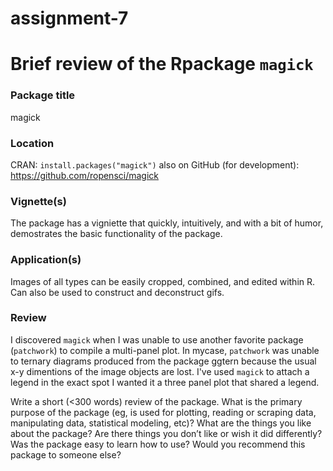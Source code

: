 # assignment-7
# Brief review of the Rpackage `magick`

### Package title
magick

### Location
CRAN: `install.packages("magick")` also on GitHub (for development): https://github.com/ropensci/magick

### Vignette(s)
The package has a vigniette that quickly, intuitively, and with a bit of humor, demostrates the basic functionality of the package. 

### Application(s)
Images of all types can be easily cropped, combined, and edited within R. Can also be used to construct and deconstruct gifs.

### Review
I discovered `magick` when I was unable to use another favorite package (`patchwork`) to compile a multi-panel plot. In mycase, `patchwork` was unable to ternary diagrams produced from the package ggtern because the usual x-y dimentions of the image objects are lost. I've used `magick` to attach a legend in the exact spot I wanted it a three panel plot that shared a legend. 

Write a short (<300 words) review of the package. What is the primary purpose of the package (eg, is used for plotting, reading or scraping data, manipulating data, statistical modeling, etc)? What are the things you like about the package? Are there things you don’t like or wish it did differently? Was the package easy to learn how to use? Would you recommend this package to someone else?

